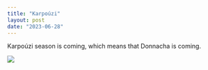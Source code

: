 ```yaml
---
title: "Karpoúzi"
layout: post
date: "2023-06-28"
---
```


Karpoúzi season is coming, which means that Donnacha is coming.

![](/assets/images/2023/20230529_204020-461x1024.jpg)

